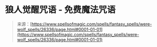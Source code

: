 <!--yml

category: 未分类

date: 2024-06-12 19:14:10

-->

# 狼人觉醒咒语 - 免费魔法咒语

> 来源：[https://www.spellsofmagic.com/spells/fantasy_spells/were-wolf_spells/26336/page.html#0001-01-01](https://www.spellsofmagic.com/spells/fantasy_spells/were-wolf_spells/26336/page.html#0001-01-01)
